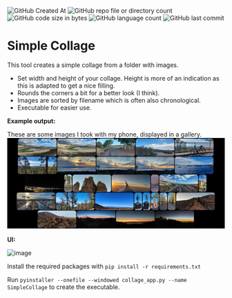 ![GitHub Created At](https://img.shields.io/github/created-at/mhurk/simple-collage)
![GitHub repo file or directory count](https://img.shields.io/github/directory-file-count/mhurk/simple-collage%2Fsource?type=file)
![GitHub code size in bytes](https://img.shields.io/github/languages/code-size/mhurk/simple-collage)
![GitHub language count](https://img.shields.io/github/languages/count/mhurk/simple-collage)
![GitHub last commit](https://img.shields.io/github/last-commit/mhurk/simple-collage)
<!---![GitHub repo size](https://img.shields.io/github/repo-size/mhurk/simple-collage)--->

# Simple Collage

This tool creates a simple collage from a folder with images.
 - Set width and height of your collage. Height is more of an indication as this is adapted to get a nice filling.
 - Rounds the corners a bit for a better look (I think).
 - Images are sorted by filename which is often also chronological.
 - Executable for easier use.

__Example output:__

These are some images I took with my phone, displayed in a gallery.
![image](https://github.com/mhurk/simple-collage/blob/main/collage.jpg)


__UI:__

![image](https://github.com/user-attachments/assets/5b27a97e-b296-4d4e-8ebf-81f684e1a406)



Install the required packages with `pip install -r requirements.txt`

Run `pyinstaller --onefile --windowed collage_app.py --name SimpleCollage` to create the executable.
